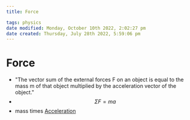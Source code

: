 ```yaml
---
title: Force

tags: physics
date modified: Monday, October 10th 2022, 2:02:27 pm
date created: Thursday, July 28th 2022, 5:59:06 pm
---
```


# Force
- "The vector sum of the external forces F on an object is equal to the mass m of that object multiplied by the acceleration vector of the object."
- $$\Sigma F = ma$$
- mass times [Acceleration](Acceleration.md)

